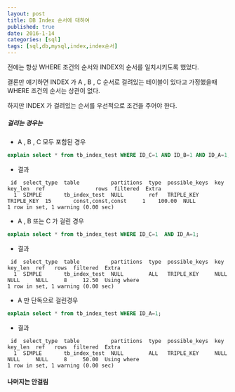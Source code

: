 ```yaml
---
layout: post
title: DB Index 순서에 대하여
published: true
date: 2016-1-14
categories: [sql]
tags: [sql,db,mysql,index,index순서]
---
```


전에는 항상 WHERE 조건의 순서와 INDEX의 순서를 일치시키도록 했었다.

결론만 얘기하면 INDEX 가 A , B , C 순서로 걸려있는 테이블이 있다고 가정했을때 WHERE 조건의 순서는 상관이 없다.

하지만 INDEX 가 걸려있는 순서를 우선적으로 조건을 주어야 한다.

##### 걸리는 경우는
* A , B , C 모두 포함된 경우
```sql
explain select * from tb_index_test WHERE ID_C=1 AND ID_B=1 AND ID_A=1;
```
* 결과
```
 id  select_type  table          partitions  type  possible_keys  key         key_len  ref                rows  filtered  Extra
  1  SIMPLE       tb_index_test  NULL        ref   TRIPLE_KEY     TRIPLE_KEY  15       const,const,const     1    100.00  NULL  
1 row in set, 1 warning (0.00 sec)
```

* A , B 또는 C 가 걸린 경우
```sql
explain select * from tb_index_test WHERE ID_C=1  AND ID_A=1;
```
* 결과
```
 id  select_type  table          partitions  type  possible_keys  key   key_len  ref   rows  filtered  Extra       
  1  SIMPLE       tb_index_test  NULL        ALL   TRIPLE_KEY     NULL  NULL     NULL     8     12.50  Using where
1 row in set, 1 warning (0.00 sec)
```

* A 만 단독으로 걸린경우
```sql
explain select * from tb_index_test WHERE ID_A=1;
```
* 결과
```
 id  select_type  table          partitions  type  possible_keys  key   key_len  ref   rows  filtered  Extra       
  1  SIMPLE       tb_index_test  NULL        ALL   TRIPLE_KEY     NULL  NULL     NULL     8     50.00  Using where
1 row in set, 1 warning (0.00 sec)
```

#### 나머지는 안걸림
